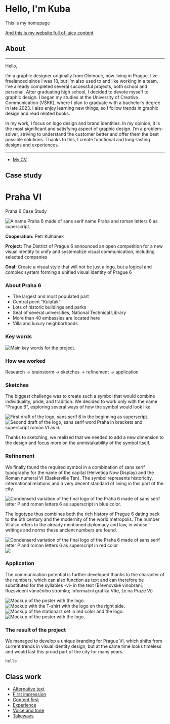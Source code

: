 # Hello, I'm Kuba

This is my homepage

[And this is my website full of juicy content](https://kaderkae.myportfolio.com)


## About

---

Hello,

I’m a graphic designer originally from Olomouc, now living in Prague. I’ve freelanced since I was 18, but I’m also used to and like working in a team. I’ve already completed several successful projects, both school and personal.
After graduating high school, I decided to devote myself to graphic design. I began my studies at the University of Creative Communication (VŠKK), where I plan to graduate with a bachelor’s degree in late 2023. I also enjoy learning new things, so I follow trends in graphic design and read related books.

In my work, I focus on logo design and brand identities. In my opinion, it is the most significant and satisfying aspect of graphic design. I’m a problem-solver, striving to understand the customer better and offer them the best possible solutions. Thanks to this, I create functional and long-lasting designs and experiences.


---

- [My CV](CV/Index.md)


## Case study

# Praha VI

Praha 6    Case Study

![A name Praha 6 made of sans serif name Praha and roman letters 6 as superscript.](ZZZ-photos/PVI_introduction.png)

**Cooperation:** Petr Kulhánek

**Project:** The District of Prague 6 announced an open competition for a new visual identity to unify and systematize visual communication, including selected companies

**Goal:** Create a visual style that will not be just a logo, but a logical and complex system forming a unified visual identity of Prague 6


### About Praha 6
- The largest and most populated part
- Central point "Kulaťák"
- Lots of historic buildings and parks
- Seat of several universities, National Technical Library
- More than 40 embassies are located here
- Villa and luxury neighborhoods


### Key words
![Main key words for the project.](ZZZ-photos/PVI_key_words.png)


### How we worked
Research -> brainstorm -> sketches -> refinement -> application

### Sketches
The biggest challenge was to create such a symbol that would combine individuality, pride, and tradition. We decided to work only with the name "Prague 6", exploring several ways of how the symbol would look like

![First draft of the logo, sans serif 6 in the beginning as superscript.](ZZZ-photos/PVI_V1.png) ![Second draft of the logo, sans serif word Praha in brackets and superscript roman VI as 6.](ZZZ-photos/PVI_V2.png)

Thanks to sketching, we realized that we needed to add a new dimension to the design and focus more on the unmistakability of the symbol itself.


### Refinement
We finally found the required symbol in a combination of sans serif typography for the name of the capital (Helvetica Now Display) and the Roman numeral VI (Baskerville Ten). The symbol represents historicity, international relations and a very decent standard of living in this part of the city.


![Condenserd variation of the final logo of the Praha 6 made of sans serif letter P and roman letters 6 as superscript in blue color.](ZZZ-photos/PVI_logo) 

The logotype thus combines both the rich history of Prague 6 dating back to the 6th century and the modernity of the world metropolis. The number VI also refers to the already mentioned diplomacy and law, in whose writings and norms these ancient numbers are found.

![Condenserd variation of the final logo of the Praha 6 made of sans serif letter P and roman letters 6 as superscript in red color](ZZZ-photos/PVI_C2.png) ![](ZZZ-photos/PVI_C.png)


### Application
The communication potential is further developed thanks to the character of the numbers, which can also function as text and can therefore be substituted for the syllables -vi- in the text (Břevnovské vinobraní; Rozsvícení vánočního stromku; informační grafika Víte, že na Praze Vi)


![Mockup of the poster with the logo.](ZZZ-photos/PVI_poster2.jpg) ![Mockup with the T-shirt with the logo on the right side.](ZZZ-photos/PVI_T-shirt)
![Mockup of the stationarz set in red color and the logo.](ZZZ-photos/PVI_stationary.jpg) ![Mockup of the poster with the logo.](ZZZ-photos/PVI_poster1.png)


### The result of the project
We managed to develop a unique branding for Prague VI, which shifts from current trends in visual identity design, but at the same time looks timeless and would last this proud part of the city for many years.


`hello`

## Class work

- [Alternative text](01-alternative-text/index.md)
- [First impression](02-first-impression/index.md)
- [Content first](03-content-first)
- [Experience](04-experience)
- [Voice and tone](05-voice-tone)
- [Takeways](takeways/index.md)
